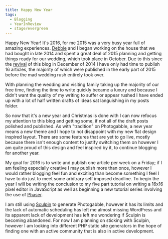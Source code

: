 ```yaml
---
title: Happy New Year
tags:
  - Blogging
  - YearInReview
  - stage/evergreen
---
```



Happy New Year! It's 2016, for me 2015 was a very busy year full of amazing experiences. [Debbie](http://www.hellodeborah.co.uk) and I began working on the house that we had bought in late 2014 and spent a great deal of 2015 planning and getting things ready for our wedding, which took place in October. Due to this since the [revival](/blog/2014/12/31/keep-blogging-fun) of this blog in December of 2014 I have only had time to publish 16 articles, the majority of which were published in the early part of 2015 before the mad wedding rush entirely took over.

With planning the wedding and visiting family taking up the majority of our free time, finding the time to write quickly became a luxury and because I didn't want the quality of my writing to suffer or appear rushed I have ended up with a lot of half written drafts of ideas sat languishing in my posts folder.

So now that it's a new year and Christmas is done with I can now refocus my attention to this blog and getting some, if not all of the draft posts polished and published. As with "tradition" on Photogabble, a new year means a new theme and I hope to not disappoint with my new flat design inspired layout. There are some features that are yet to go live, mostly because there isn't enough content to justify switching them on however I am quite proud of this design and feel inspired by it, to continue blogging for another year.

My goal for 2016 is to write and publish one article per week on a Friday; if I am feeling especially creative I may publish more than once, however I would rather blogging feel fun and exciting than become something I feel I have to do just to meet some arbitrary self imposed deadline. To begin the year I will be writing the conclusion to my five part tutorial on writing a 16x16 pixel editor in JavaScript as well as beginning a new tutorial series involving the use of [Phaser](http://www.phaser.io/).

I am still using [Sculpin](https://sculpin.io/) to generate Photogabble, however it has its limits and the lack of automatic scheduling has left me almost missing WordPress and its apparent lack of development has left me wondering if Sculpin is becoming abandoned. For now I am planning on sticking with Sculpin, however I am looking into different PHP static site generators in the hope of finding one with an active community that is also in active development.